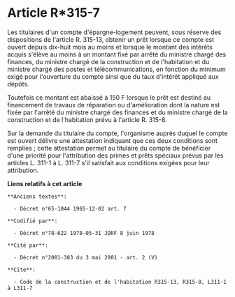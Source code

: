 # Article R*315-7

Les titulaires d'un compte d'épargne-logement peuvent, sous réserve des dispositions de l'article R. 315-13, obtenir un prêt
lorsque ce compte est ouvert depuis dix-huit mois au moins et lorsque le montant des intérêts acquis s'élève au moins à un
montant fixé par arrêté du ministre chargé des finances, du ministre chargé de la construction et de l'habitation et du
ministre chargé des postes et télécommunications, en fonction du minimum exigé pour l'ouverture du compte ainsi que du taux
d'intérêt appliqué aux dépôts.

Toutefois ce montant est abaissé à 150 F lorsque le prêt est destiné au financement de travaux de réparation ou
d'amélioration dont la nature est fixée par l'arrêté du ministre chargé des finances et du ministre chargé de la construction
et de l'habitation prévu à l'article R. 315-8.

Sur la demande du titulaire du compte, l'organisme auprès duquel le compte est ouvert délivre une attestation indiquant que
ces deux conditions sont remplies ; cette attestation permet au titulaire du compte de bénéficier d'une priorité pour
l'attribution des primes et prêts spéciaux prévus par les articles L. 311-1 à L. 311-7 s'il satisfait aux conditions exigées
pour leur attribution.

**Liens relatifs à cet article**

	**Anciens textes**:

	  - Décret n°65-1044 1965-12-02 art. 7

	**Codifié par**:

	  - Décret n°78-622 1978-05-31 JORF 8 juin 1978

	**Cité par**:

	  - Décret n°2001-383 du 3 mai 2001 - art. 2 (V)

	**Cite**:

	  - Code de la construction et de l'habitation R315-13, R315-8, L311-1 à L311-7
